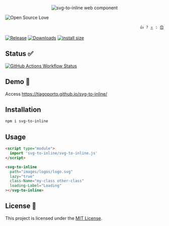 <p align="center">
  <img src="https://socialify.git.ci/tiagoporto/svg-to-inline/image?description=1&language=1&name=1&pattern=Charlie%20Brown&theme=Light" alt="svg-to-inline web component" />
</p>

![Open Source Love](https://badges.frapsoft.com/os/v3/open-source.svg)

<p align="right">
  <code> 👍 ? <a href="https://github.com/tiagoporto/svg-to-inline/stargazers">⭐</a> : <a href="https://github.com/tiagoporto/svg-to-inline/issues">😞</a></code>
</p>

[![Release](https://img.shields.io/npm/v/svg-to-inline.svg?style=flat-square\&label=release)](https://github.com/tiagoporto/svg-to-inline/releases)
[![Downloads](https://img.shields.io/npm/dt/svg-to-inline.svg?style=flat-square)](https://www.npmjs.com/package/svg-to-inline)
[![install size](https://packagephobia.now.sh/badge?p=svg-to-inline)](https://packagephobia.now.sh/result?p=svg-to-inline)

## Status ✅

[![GitHub Actions Workflow Status](https://img.shields.io/github/actions/workflow/status/tiagoporto/svg-to-inline/ci.yml?label=checks\&style=flat-square)](https://github.com/tiagoporto/svg-to-inline/actions/workflows/ci.yml)

<!--
[![Coverage Status](https://img.shields.io/coveralls/tiagoporto/svg-to-inline.svg?style=flat-square)](https://coveralls.io/github/tiagoporto/svg-to-inline)
 -->

## Demo 🚀

Access <https://tiagoporto.github.io/svg-to-inline/>

## Installation

```bash
npm i svg-to-inline
```

## Usage

```html
<script type="module">
  import 'svg-to-inline/svg-to-inline.js'
</script>

<svg-to-inline
  path="images/logos/logo.svg"
  lazy="true"
  class-Name="my-class other-class"
  loading-Label="Loading"
></svg-to-inline>
```

## License 📄

This project is licensed under the [MIT License](LICENSE).
